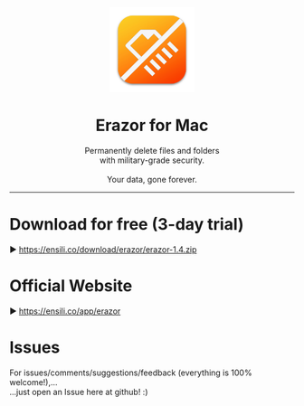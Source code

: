 <p align=center>
  <img height="150px" src="https://github.com/enSili-co/erazor/raw/main/images/logo.png"/>
</p>
<h1 align=center>Erazor for Mac</h1>
<p align=center>
  Permanently delete files and folders<br>with military-grade security.<br><br>Your data, gone forever.
</p>


---

# Download for free (3-day trial)

▶︎ https://ensili.co/download/erazor/erazor-1.4.zip

# Official Website

▶︎ https://ensili.co/app/erazor

# Issues

For issues/comments/suggestions/feedback (everything is 100% welcome!),...    
...just open an Issue here at github! :)

